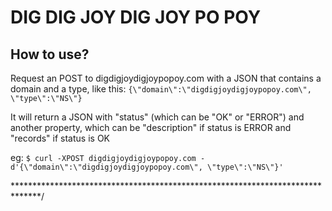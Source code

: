 # DIG DIG JOY DIG JOY PO POY

## How to use?

Request an POST to digdigjoydigjoypopoy.com with a JSON that contains a domain
and a type, like this: ```{\"domain\":\"digdigjoydigjoypopoy.com\", \"type\":\"NS\"}```

It will return a JSON with \"status\" (which can be \"OK\" or \"ERROR\") and
another property, which can be \"description\" if status is ERROR and \"records\"
if status is OK

eg:
```$ curl -XPOST digdigjoydigjoypopoy.com -d'{\"domain\":\"digdigjoydigjoypopoy.com\", \"type\":\"NS\"}'```

******************************************************************************/

